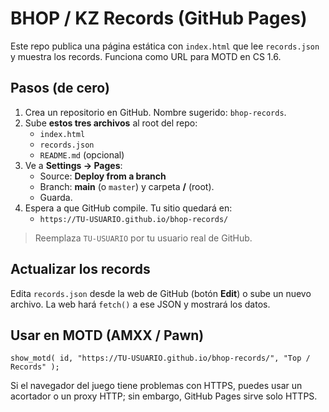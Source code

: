 # BHOP / KZ Records (GitHub Pages)

Este repo publica una página estática con `index.html` que lee `records.json` y muestra los records.
Funciona como URL para MOTD en CS 1.6.

## Pasos (de cero)

1. Crea un repositorio en GitHub. Nombre sugerido: `bhop-records`.
2. Sube **estos tres archivos** al root del repo:
   - `index.html`
   - `records.json`
   - `README.md` (opcional)
3. Ve a **Settings → Pages**:
   - Source: **Deploy from a branch**
   - Branch: **main** (o `master`) y carpeta **/** (root).
   - Guarda.
4. Espera a que GitHub compile. Tu sitio quedará en:
   - `https://TU-USUARIO.github.io/bhop-records/`

> Reemplaza `TU-USUARIO` por tu usuario real de GitHub.

## Actualizar los records
Edita `records.json` desde la web de GitHub (botón **Edit**) o sube un nuevo archivo. La web hará `fetch()` a ese JSON y mostrará los datos.

## Usar en MOTD (AMXX / Pawn)
```pawn
show_motd( id, "https://TU-USUARIO.github.io/bhop-records/", "Top / Records" );
```

Si el navegador del juego tiene problemas con HTTPS, puedes usar un acortador o un proxy HTTP; sin embargo, GitHub Pages sirve solo HTTPS.
